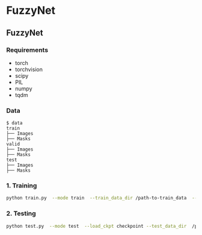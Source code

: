 # FuzzyNet
##  FuzzyNet

### Requirements

* torch
* torchvision
* scipy
* PIL
* numpy
* tqdm

### Data
```
$ data
train
├── Images
├── Masks
valid
├── Images
├── Masks
test
├── Images
├── Masks
```

### 1. Training

```bash
python train.py  --mode train  --train_data_dir /path-to-train_data  --valid_data_dir  /path-to-valid_data
```

###  2. Testing

```bash
python test.py  --mode test  --load_ckpt checkpoint --test_data_dir  /path-to-test_data
